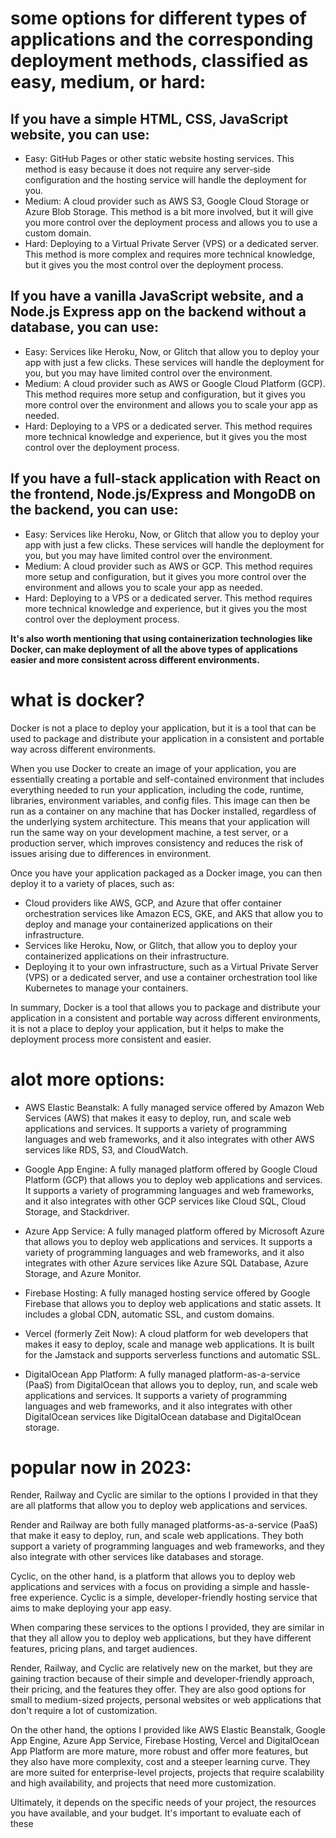 # some options for different types of applications and the corresponding deployment methods, classified as easy, medium, or hard:

## If you have a simple HTML, CSS, JavaScript website, you can use:
- Easy: GitHub Pages or other static website hosting services. This method is easy because it does not require any server-side configuration and the hosting service will handle the deployment for you.
- Medium: A cloud provider such as AWS S3, Google Cloud Storage or Azure Blob Storage. This method is a bit more involved, but it will give you more control over the deployment process and allows you to use a custom domain.
- Hard: Deploying to a Virtual Private Server (VPS) or a dedicated server. This method is more complex and requires more technical knowledge, but it gives you the most control over the deployment process.

## If you have a vanilla JavaScript website, and a Node.js Express app on the backend without a database, you can use:

- Easy: Services like Heroku, Now, or Glitch that allow you to deploy your app with just a few clicks. These services will handle the deployment for you, but you may have limited control over the environment.
- Medium: A cloud provider such as AWS or Google Cloud Platform (GCP). This method requires more setup and configuration, but it gives you more control over the environment and allows you to scale your app as needed.
- Hard: Deploying to a VPS or a dedicated server. This method requires more technical knowledge and experience, but it gives you the most control over the deployment process.

## If you have a full-stack application with React on the frontend, Node.js/Express and MongoDB on the backend, you can use:

- Easy: Services like Heroku, Now, or Glitch that allow you to deploy your app with just a few clicks. These services will handle the deployment for you, but you may have limited control over the environment.
- Medium: A cloud provider such as AWS or GCP. This method requires more setup and configuration, but it gives you more control over the environment and allows you to scale your app as needed.
- Hard: Deploying to a VPS or a dedicated server. This method requires more technical knowledge and experience, but it gives you the most control over the deployment process.

__It's also worth mentioning that using containerization technologies like Docker, can make deployment of all the above types of applications easier and more consistent across different environments.__

# what is docker?

Docker is not a place to deploy your application, but it is a tool that can be used to package and distribute your application in a consistent and portable way across different environments.

When you use Docker to create an image of your application, you are essentially creating a portable and self-contained environment that includes everything needed to run your application, including the code, runtime, libraries, environment variables, and config files. This image can then be run as a container on any machine that has Docker installed, regardless of the underlying system architecture. This means that your application will run the same way on your development machine, a test server, or a production server, which improves consistency and reduces the risk of issues arising due to differences in environment.

Once you have your application packaged as a Docker image, you can then deploy it to a variety of places, such as:

- Cloud providers like AWS, GCP, and Azure that offer container orchestration services like Amazon ECS, GKE, and AKS that allow you to deploy and manage your containerized applications on their infrastructure.
- Services like Heroku, Now, or Glitch, that allow you to deploy your containerized applications on their infrastructure.
- Deploying it to your own infrastructure, such as a Virtual Private Server (VPS) or a dedicated server, and use a container orchestration tool like Kubernetes to manage your containers.

In summary, Docker is a tool that allows you to package and distribute your application in a consistent and portable way across different environments, it is not a place to deploy your application, but it helps to make the deployment process more consistent and easier.

# alot more options:
- AWS Elastic Beanstalk: A fully managed service offered by Amazon Web Services (AWS) that makes it easy to deploy, run, and scale web applications and services. It supports a variety of programming languages and web frameworks, and it also integrates with other AWS services like RDS, S3, and CloudWatch.

- Google App Engine: A fully managed platform offered by Google Cloud Platform (GCP) that allows you to deploy web applications and services. It supports a variety of programming languages and web frameworks, and it also integrates with other GCP services like Cloud SQL, Cloud Storage, and Stackdriver.

- Azure App Service: A fully managed platform offered by Microsoft Azure that allows you to deploy web applications and services. It supports a variety of programming languages and web frameworks, and it also integrates with other Azure services like Azure SQL Database, Azure Storage, and Azure Monitor.

- Firebase Hosting: A fully managed hosting service offered by Google Firebase that allows you to deploy web applications and static assets. It includes a global CDN, automatic SSL, and custom domains.

- Vercel (formerly Zeit Now): A cloud platform for web developers that makes it easy to deploy, scale and manage web applications. It is built for the Jamstack and supports serverless functions and automatic SSL.

- DigitalOcean App Platform: A fully managed platform-as-a-service (PaaS) from DigitalOcean that allows you to deploy, run, and scale web applications and services. It supports a variety of programming languages and web frameworks, and it also integrates with other DigitalOcean services like DigitalOcean database and DigitalOcean storage.

# popular now in 2023:
Render, Railway and Cyclic are similar to the options I provided in that they are all platforms that allow you to deploy web applications and services.

Render and Railway are both fully managed platforms-as-a-service (PaaS) that make it easy to deploy, run, and scale web applications. They both support a variety of programming languages and web frameworks, and they also integrate with other services like databases and storage.

Cyclic, on the other hand, is a platform that allows you to deploy web applications and services with a focus on providing a simple and hassle-free experience. Cyclic is a simple, developer-friendly hosting service that aims to make deploying your app easy.

When comparing these services to the options I provided, they are similar in that they all allow you to deploy web applications, but they have different features, pricing plans, and target audiences.

Render, Railway, and Cyclic are relatively new on the market, but they are gaining traction because of their simple and developer-friendly approach, their pricing, and the features they offer. They are also good options for small to medium-sized projects, personal websites or web applications that don't require a lot of customization.

On the other hand, the options I provided like AWS Elastic Beanstalk, Google App Engine, Azure App Service, Firebase Hosting, Vercel and DigitalOcean App Platform are more mature, more robust and offer more features, but they also have more complexity, cost and a steeper learning curve. They are more suited for enterprise-level projects, projects that require scalability and high availability, and projects that need more customization.

Ultimately, it depends on the specific needs of your project, the resources you have available, and your budget. It's important to evaluate each of these
